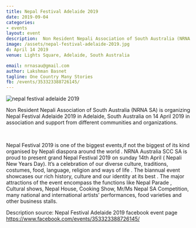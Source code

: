 ```yaml
---
title: Nepal Festival Adelaide 2019
date: 2019-09-04
categories:
- events
layout: event
description:  Non Resident Nepali Association of South Australia (NRNA SA) is organizing Nepal Festival Adelaide 2019 in Adelaide, South Australia on 14 April 2019.
image: /assets/nepal-festival-adelaide-2019.jpg
d: April 14 2019
venue: Lights Square, Adelaide, South Australia

email: nrnasau@gmail.com
author: Lakshman Basnet
tagline: One Country Many Stories
fb: /events/353323388726145/
---
```


<img data-src="/assets/nepal-festival-adelaide-2019.jpg" class="lazyload" alt="nepal festival adelaide 2019">


Non Resident Nepali Association of South Australia (NRNA SA) is organizing Nepal Festival Adelaide 2019 in Adelaide, South Australia on 14 April 2019 in association and support from different communities and organizations. 



<br>

Nepal Festival 2019 is one of the biggest events,if not the biggest of its kind organised by Nepali diaspora around the world . NRNA Australia SCC SA is proud to present grand Nepal Festival 2019 on sunday 14th April ( Nepali New Years Day). It’s a celebration of our diverse culture, traditions, costumes, food, language, religion and ways of life . The biannual event showcases our rich history, culture and our identity at its best . The major attractions of the event encompass the functions like Nepal Parade , Cultural shows, Nepal House, Cooking Show, Mr/Ms Nepal SA Competition, many national and international artists’ performances, food varieties and other business stalls.

Description source: Nepal Festival Adelaide 2019 facebook event page https://www.facebook.com/events/353323388726145/
